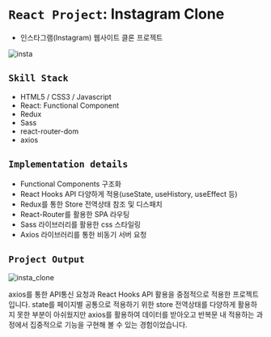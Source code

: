 # `React Project`: Instagram Clone
* 인스타그램(Instagram) 웹사이트 클론 프로젝트


![insta](https://user-images.githubusercontent.com/71425369/118142835-b6f22e00-b445-11eb-8cf0-f89045dc7f0c.PNG)

## `Skill Stack`

* HTML5 / CSS3 / Javascript
* React: Functional Component
* Redux
* Sass
* react-router-dom
* axios

## `Implementation details`

* Functional Components 구조화
* React Hooks API 다양하게 적용(useState, useHistory, useEffect 등)
* Redux를 통한 Store 전역상태 참조 및 디스패치 
* React-Router를 활용한 SPA 라우팅
* Sass 라이브러리를 활용한 css 스타일링
* Axios 라이브러리를 통한 비동기 서버 요청

## `Project Output`

![insta_clone](https://user-images.githubusercontent.com/71425369/118155985-cb3d2780-b453-11eb-86a7-6b654ea28084.gif)


axios를 통한 API통신 요청과 React Hooks API 활용을 중점적으로 적용한 프로젝트 입니다. state를 페이지별 공통으로 적용하기 위한 store 전역상태를 다양하게 활용하지 못한 부분이 아쉬웠지만 axios를 활용하여 데이터를 받아오고 반복문 내 적용하는 과정에서 집중적으로 기능을 구현해 볼 수 있는 경험이었습니다. 
